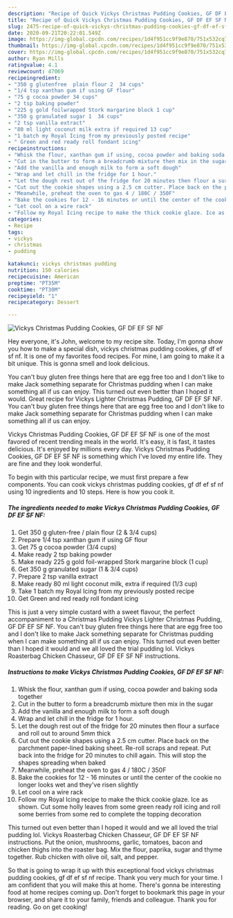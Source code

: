 ```yaml
---
description: "Recipe of Quick Vickys Christmas Pudding Cookies, GF DF EF SF NF"
title: "Recipe of Quick Vickys Christmas Pudding Cookies, GF DF EF SF NF"
slug: 2475-recipe-of-quick-vickys-christmas-pudding-cookies-gf-df-ef-sf-nf
date: 2020-09-21T20:22:01.549Z
image: https://img-global.cpcdn.com/recipes/1d4f951cc9f9e870/751x532cq70/vickys-christmas-pudding-cookies-gf-df-ef-sf-nf-recipe-main-photo.jpg
thumbnail: https://img-global.cpcdn.com/recipes/1d4f951cc9f9e870/751x532cq70/vickys-christmas-pudding-cookies-gf-df-ef-sf-nf-recipe-main-photo.jpg
cover: https://img-global.cpcdn.com/recipes/1d4f951cc9f9e870/751x532cq70/vickys-christmas-pudding-cookies-gf-df-ef-sf-nf-recipe-main-photo.jpg
author: Ryan Mills
ratingvalue: 4.1
reviewcount: 47069
recipeingredient:
- "350 g glutenfree  plain flour 2  34 cups"
- "1/4 tsp xanthan gum if using GF flour"
- "75 g cocoa powder 34 cups"
- "2 tsp baking powder"
- "225 g gold foilwrapped Stork margarine block 1 cup"
- "350 g granulated sugar 1  34 cups"
- "2 tsp vanilla extract"
- "80 ml light coconut milk extra if required 13 cup"
- "1 batch my Royal Icing from my previously posted recipe"
- " Green and red ready roll fondant icing"
recipeinstructions:
- "Whisk the flour, xanthan gum if using, cocoa powder and baking soda together"
- "Cut in the butter to form a breadcrumb mixture then mix in the sugar"
- "Add the vanilla and enough milk to form a soft dough"
- "Wrap and let chill in the fridge for 1 hour."
- "Let the dough rest out of the fridge for 20 minutes then flour a surface and roll out to around 5mm thick"
- "Cut out the cookie shapes using a 2.5 cm cutter. Place back on the parchment paper-lined baking sheet. Re-roll scraps and repeat. Put back into the fridge for 20 minutes to chill again. This will stop the shapes spreading when baked"
- "Meanwhile, preheat the oven to gas 4 / 180C / 350F"
- "Bake the cookies for 12 - 16 minutes or until the center of the cookie no longer looks wet and they&#39;ve risen slightly"
- "Let cool on a wire rack"
- "Follow my Royal Icing recipe to make the thick cookie glaze. Ice as shown. Cut some holly leaves from some green ready roll icing and roll some berries from some red to complete the topping decoration"
categories:
- Recipe
tags:
- vickys
- christmas
- pudding

katakunci: vickys christmas pudding 
nutrition: 150 calories
recipecuisine: American
preptime: "PT35M"
cooktime: "PT30M"
recipeyield: "1"
recipecategory: Dessert

---
```



![Vickys Christmas Pudding Cookies, GF DF EF SF NF](https://img-global.cpcdn.com/recipes/1d4f951cc9f9e870/751x532cq70/vickys-christmas-pudding-cookies-gf-df-ef-sf-nf-recipe-main-photo.jpg)

Hey everyone, it's John, welcome to my recipe site. Today, I'm gonna show you how to make a special dish, vickys christmas pudding cookies, gf df ef sf nf. It is one of my favorites food recipes. For mine, I am going to make it a bit unique. This is gonna smell and look delicious.

You can&#39;t buy gluten free things here that are egg free too and I don&#39;t like to make Jack something separate for Christmas pudding when I can make something all if us can enjoy. This turned out even better than I hoped it would. Great recipe for Vickys Lighter Christmas Pudding, GF DF EF SF NF. You can&#39;t buy gluten free things here that are egg free too and I don&#39;t like to make Jack something separate for Christmas pudding when I can make something all if us can enjoy.

Vickys Christmas Pudding Cookies, GF DF EF SF NF is one of the most favored of recent trending meals in the world. It's easy, it is fast, it tastes delicious. It's enjoyed by millions every day. Vickys Christmas Pudding Cookies, GF DF EF SF NF is something which I've loved my entire life. They are fine and they look wonderful.


To begin with this particular recipe, we must first prepare a few components. You can cook vickys christmas pudding cookies, gf df ef sf nf using 10 ingredients and 10 steps. Here is how you cook it.

<!--inarticleads1-->

##### The ingredients needed to make Vickys Christmas Pudding Cookies, GF DF EF SF NF:

1. Get 350 g gluten-free / plain flour (2 &amp; 3/4 cups)
1. Prepare 1/4 tsp xanthan gum if using GF flour
1. Get 75 g cocoa powder (3/4 cups)
1. Make ready 2 tsp baking powder
1. Make ready 225 g gold foil-wrapped Stork margarine block (1 cup)
1. Get 350 g granulated sugar (1 &amp; 3/4 cups)
1. Prepare 2 tsp vanilla extract
1. Make ready 80 ml light coconut milk, extra if required (1/3 cup)
1. Take 1 batch my Royal Icing from my previously posted recipe
1. Get  Green and red ready roll fondant icing


This is just a very simple custard with a sweet flavour, the perfect accompaniment to a Christmas Pudding Vickys Lighter Christmas Pudding, GF DF EF SF NF. You can&#39;t buy gluten free things here that are egg free too and I don&#39;t like to make Jack something separate for Christmas pudding when I can make something all if us can enjoy. This turned out even better than I hoped it would and we all loved the trial pudding lol. Vickys Roasterbag Chicken Chasseur, GF DF EF SF NF instructions. 

<!--inarticleads2-->

##### Instructions to make Vickys Christmas Pudding Cookies, GF DF EF SF NF:

1. Whisk the flour, xanthan gum if using, cocoa powder and baking soda together
1. Cut in the butter to form a breadcrumb mixture then mix in the sugar
1. Add the vanilla and enough milk to form a soft dough
1. Wrap and let chill in the fridge for 1 hour.
1. Let the dough rest out of the fridge for 20 minutes then flour a surface and roll out to around 5mm thick
1. Cut out the cookie shapes using a 2.5 cm cutter. Place back on the parchment paper-lined baking sheet. Re-roll scraps and repeat. Put back into the fridge for 20 minutes to chill again. This will stop the shapes spreading when baked
1. Meanwhile, preheat the oven to gas 4 / 180C / 350F
1. Bake the cookies for 12 - 16 minutes or until the center of the cookie no longer looks wet and they&#39;ve risen slightly
1. Let cool on a wire rack
1. Follow my Royal Icing recipe to make the thick cookie glaze. Ice as shown. Cut some holly leaves from some green ready roll icing and roll some berries from some red to complete the topping decoration


This turned out even better than I hoped it would and we all loved the trial pudding lol. Vickys Roasterbag Chicken Chasseur, GF DF EF SF NF instructions. Put the onion, mushrooms, garlic, tomatoes, bacon and chicken thighs into the roaster bag. Mix the flour, paprika, sugar and thyme together. Rub chicken with olive oil, salt, and pepper. 

So that is going to wrap it up with this exceptional food vickys christmas pudding cookies, gf df ef sf nf recipe. Thank you very much for your time. I am confident that you will make this at home. There's gonna be interesting food at home recipes coming up. Don't forget to bookmark this page in your browser, and share it to your family, friends and colleague. Thank you for reading. Go on get cooking!
